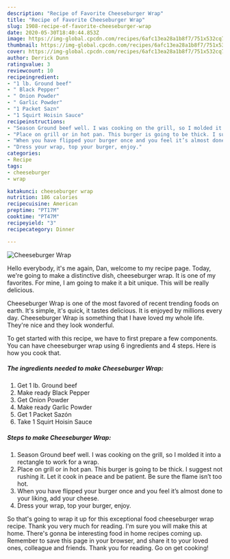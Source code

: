```yaml
---
description: "Recipe of Favorite Cheeseburger Wrap"
title: "Recipe of Favorite Cheeseburger Wrap"
slug: 1908-recipe-of-favorite-cheeseburger-wrap
date: 2020-05-30T18:40:44.853Z
image: https://img-global.cpcdn.com/recipes/6afc13ea28a1b8f7/751x532cq70/cheeseburger-wrap-recipe-main-photo.jpg
thumbnail: https://img-global.cpcdn.com/recipes/6afc13ea28a1b8f7/751x532cq70/cheeseburger-wrap-recipe-main-photo.jpg
cover: https://img-global.cpcdn.com/recipes/6afc13ea28a1b8f7/751x532cq70/cheeseburger-wrap-recipe-main-photo.jpg
author: Derrick Dunn
ratingvalue: 3
reviewcount: 10
recipeingredient:
- "1 lb. Ground beef"
- " Black Pepper"
- " Onion Powder"
- " Garlic Powder"
- "1 Packet Sazn"
- "1 Squirt Hoisin Sauce"
recipeinstructions:
- "Season Ground beef well. I was cooking on the grill, so I molded it into a rectangle to work for a wrap."
- "Place on grill or in hot pan. This burger is going to be thick. I suggest not rushing it. Let it cook in peace and be patient. Be sure the flame isn’t too hot."
- "When you have flipped your burger once and you feel it’s almost done to your liking, add your cheese."
- "Dress your wrap, top your burger, enjoy."
categories:
- Recipe
tags:
- cheeseburger
- wrap

katakunci: cheeseburger wrap 
nutrition: 186 calories
recipecuisine: American
preptime: "PT17M"
cooktime: "PT47M"
recipeyield: "3"
recipecategory: Dinner

---
```



![Cheeseburger Wrap](https://img-global.cpcdn.com/recipes/6afc13ea28a1b8f7/751x532cq70/cheeseburger-wrap-recipe-main-photo.jpg)

Hello everybody, it's me again, Dan, welcome to my recipe page. Today, we're going to make a distinctive dish, cheeseburger wrap. It is one of my favorites. For mine, I am going to make it a bit unique. This will be really delicious.



Cheeseburger Wrap is one of the most favored of recent trending foods on earth. It's simple, it's quick, it tastes delicious. It is enjoyed by millions every day. Cheeseburger Wrap is something that I have loved my whole life. They're nice and they look wonderful.


To get started with this recipe, we have to first prepare a few components. You can have cheeseburger wrap using 6 ingredients and 4 steps. Here is how you cook that.

<!--inarticleads1-->

##### The ingredients needed to make Cheeseburger Wrap:

1. Get 1 lb. Ground beef
1. Make ready  Black Pepper
1. Get  Onion Powder
1. Make ready  Garlic Powder
1. Get 1 Packet Sazón
1. Take 1 Squirt Hoisin Sauce




<!--inarticleads2-->

##### Steps to make Cheeseburger Wrap:

1. Season Ground beef well. I was cooking on the grill, so I molded it into a rectangle to work for a wrap.
1. Place on grill or in hot pan. This burger is going to be thick. I suggest not rushing it. Let it cook in peace and be patient. Be sure the flame isn’t too hot.
1. When you have flipped your burger once and you feel it’s almost done to your liking, add your cheese.
1. Dress your wrap, top your burger, enjoy.




So that's going to wrap it up for this exceptional food cheeseburger wrap recipe. Thank you very much for reading. I'm sure you will make this at home. There's gonna be interesting food in home recipes coming up. Remember to save this page in your browser, and share it to your loved ones, colleague and friends. Thank you for reading. Go on get cooking!
